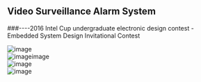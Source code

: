Video Surveillance Alarm System
---
###----2016 Intel Cup undergraduate electronic design contest - Embedded System Design Invitational Contest

![image](https://github.com/zhulinn/Video-Surveillance-Alarm/row/master/pic/Design.jpg)<br>
![imageimage](https://github.com/zhulinn/Video-Surveillance-Alarm/row/master/pic/captor.jpg)<br>
![image](https://github.com/zhulinn/Video-Surveillance-Alarm/row/master/pic/monitor.jpg)<br>
![image](https://github.com/zhulinn/Video-Surveillance-Alarm/row/master/pic/demo.png)
